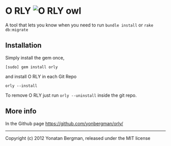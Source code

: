 # O RLY     ![O RLY owl](https://photos-1.dropbox.com/psi/xl/Tw9U7tN-UEA9k-y0jtayMNfuSTfjxKEMUhp9keLlXIk/7525692/1340877600/b650973/orly.png) 


A tool that lets you know when you need to run `bundle install` or `rake db:migrate`

## Installation

Simply install the gem once,

    [sudo] gem install orly

and install O RLY in each Git Repo

    orly --install

To remove O RLY just run `orly --uninstall` inside the git repo.

## More info

In the Github page https://github.com/yonbergman/orly/

---
Copyright (c) 2012 Yonatan Bergman, released under the MIT license
